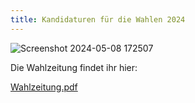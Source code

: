```yaml
---
title: Kandidaturen für die Wahlen 2024
---
```


![Screenshot 2024-05-08 172507](https://github.com/P4sca1/th-koeln-was/assets/162597180/736b603a-0419-4544-ab56-abdd5935dee1)

Die Wahlzeitung findet ihr hier:

[Wahlzeitung.pdf](https://github.com/P4sca1/th-koeln-was/files/15266564/Wahlzeitung_240509.pdf)
